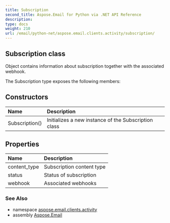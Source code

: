 ```yaml
---
title: Subscription
second_title: Aspose.Email for Python via .NET API Reference
description: 
type: docs
weight: 210
url: /email/python-net/aspose.email.clients.activity/subscription/
---
```


## Subscription class

Object contains information about subscription together with the associated webhook.

The Subscription type exposes the following members:
## Constructors
| Name | Description |
| :- | :- |
|Subscription()|Initializes a new instance of the Subscription class|
## Properties
| Name | Description |
| :- | :- |
|content_type|Subscription content type|
|status|Status of subscription|
|webhook|Associated webhooks|

### See Also

* namespace [aspose.email.clients.activity](/email/python-net/aspose.email.clients.activity/)
* assembly [Aspose.Email](/slides/python-net/)

